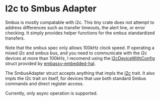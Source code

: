 # I2c to Smbus Adapter

Smbus is mostly compatable with i2c. This tiny crate does not attempt to address
differences such as transfer timeouts, the alert line, or error checking.
It simply provides helper functions for the smbus standardized transfers.

Note that the smbus spec only allows 100kHz clock speed.
If operating a mixed i2c and smbus bus, and you need to 
communicate with the i2c devices at more than 100kHz, I recomend using the [I2cDeviceWithConfig](https://docs.embassy.dev/embassy-embedded-hal/git/default/shared_bus/asynch/i2c/struct.I2cDeviceWithConfig.html)
struct provided by [embassy-embedded-hal](https://crates.io/crates/embassy-embedded-hal).

The SmbusAdapter struct accepts anything that impls the [I2c](https://docs.rs/embedded-hal-async/latest/embedded_hal_async/i2c/trait.I2c.html) trait.
It also impls the I2c trait on itself, for devices that use both standard Smbus commands and direct register access.

Currently, only async operation is supported.
